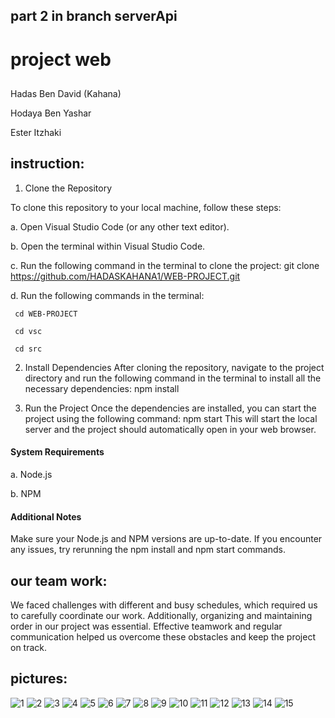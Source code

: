 ## part 2 in branch serverApi

# project web
##
Hadas Ben David (Kahana)

Hodaya Ben Yashar

Ester Itzhaki 

## instruction:
1. Clone the Repository

To clone this repository to your local machine, follow these steps:

 a. Open Visual Studio Code (or any other text editor).

 b. Open the terminal within Visual Studio Code.

 c. Run the following command in the terminal to clone the project: git clone https://github.com/HADASKAHANA1/WEB-PROJECT.git

 d. Run the following commands in the terminal: 

     cd WEB-PROJECT
     
     cd vsc

     cd src


2. Install Dependencies
After cloning the repository, navigate to the project directory and run the following command in the terminal to install all the necessary dependencies: npm install

3. Run the Project
Once the dependencies are installed, you can start the project using the following command: npm start
This will start the local server and the project should automatically open in your web browser.

#### System Requirements
 a. Node.js

 b. NPM

#### Additional Notes
Make sure your Node.js and NPM versions are up-to-date.
If you encounter any issues, try rerunning the npm install and npm start commands.


## our team work:
We faced challenges with different and busy schedules, which required us to carefully coordinate our work.
Additionally, organizing and maintaining order in our project was essential.
Effective teamwork and regular communication helped us overcome these obstacles and keep the project on track.

## pictures:
![1](https://github.com/user-attachments/assets/c21c9b62-9d57-4e79-a6ad-d9fe3afd7016)
![2](https://github.com/user-attachments/assets/e3503a8a-5585-48dc-9f7d-09b736af6dd8)
![3](https://github.com/user-attachments/assets/dfbb5f23-612c-4090-9904-a9f7b3f8fdab)
![4](https://github.com/user-attachments/assets/ac5740e9-b316-4e78-bc68-e19fc1da6832)
![5](https://github.com/user-attachments/assets/03749da7-8a77-49e7-839c-b0bbfe729ead)
![6](https://github.com/user-attachments/assets/c7ef4f9c-3373-462e-9eb5-18fd9cee639f)
![7](https://github.com/user-attachments/assets/73eed032-31f8-4ec1-b273-e2c5c7cd6f8a)
![8](https://github.com/user-attachments/assets/eb5fb5c6-38d1-45d3-a121-1fd22c54c350)
![9](https://github.com/user-attachments/assets/0a014fd4-244c-4dab-83c4-f1101038987e)
![10](https://github.com/user-attachments/assets/5815f7fd-059e-4655-a1c2-53679e45b1a6)
![11](https://github.com/user-attachments/assets/b60e5bfd-8c3c-415e-a5c6-cf0b1f1d70c7)
![12](https://github.com/user-attachments/assets/144e69f0-71e2-49ec-9f54-f3bf87086e34)
![13](https://github.com/user-attachments/assets/d6b1c2dc-dc86-4cd6-bc03-61fc3109f630)
![14](https://github.com/user-attachments/assets/c18d1904-62da-41a8-8a15-04ef7c9f665e)
![15](https://github.com/user-attachments/assets/3bb56e3b-b1a2-4c68-8d7e-9e77c999a305)





